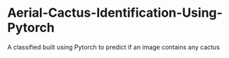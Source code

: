 # Aerial-Cactus-Identification-Using-Pytorch
A classified built using Pytorch to predict if an image contains any cactus

